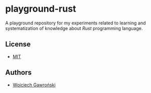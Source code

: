 # playground-rust

A playground repository for my experiments related to learning and systematization of knowledge about *Rust* programming language.

## License

- [MIT](LICENSE)

## Authors

- [Wojciech Gawroński](mailto:afronski@gmail.com)
